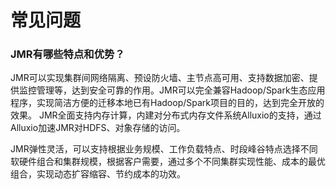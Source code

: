 # 常见问题

### JMR有哪些特点和优势？
JMR可以实现集群间网络隔离、预设防火墙、主节点高可用、支持数据加密、提供监控管理等，达到安全可靠的作用。JMR可以完全兼容Hadoop/Spark生态应用程序，实现简洁方便的迁移本地已有Hadoop/Spark项目的目的，达到完全开放的效果。 JMR全面支持内存计算，内建对分布式内存文件系统Alluxio的支持，通过Alluxio加速JMR对HDFS、对象存储的访问。

JMR弹性灵活，可以支持根据业务规模、工作负载特点、时段峰谷特点选择不同软硬件组合和集群规模，根据客户需要，通过多个不同集群实现性能、成本的最优组合，实现动态扩容缩容、节约成本的功效。